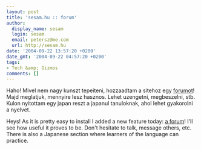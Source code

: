 ```yaml
---
layout: post
title: 'sesam.hu :: forum'
author:
  display_name: sesam
  login: sesam
  email: petersz@me.com
  url: http://sesam.hu
date: '2004-09-22 13:57:20 +0200'
date_gmt: '2004-09-22 04:57:20 +0200'
tags:
- Tech &amp; Gizmos
comments: []
---
```


Haho! Mivel nem nagy kunszt tepeiteni, hozzaadtam a sitehoz egy [forumot](http://sesam.hu/v-web/bulletin/bb/index.php)! Majd meglatjuk, mennyire lesz hasznos. Lehet uzengetni, megbeszelni, stb. Kulon nyitottam egy japan reszt a japanul tanuloknak, ahol lehet gyakorolni a nyelvet.

Heys! As it is pretty easy to install I added a new feature today: [a forum](http://sesam.hu/v-web/bulletin/bb/index.php)! I'll see how useful it proves to be. Don't hesitate to talk, message others, etc. There is also a Japanese section where learners of the language can practice.
